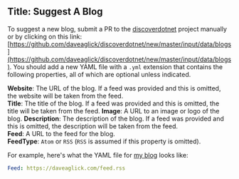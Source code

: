 Title: Suggest A Blog
---
To suggest a new blog, submit a PR to the [discoverdotnet](https://github.com/daveaglick/discoverdotnet) project manually or by clicking on this link: [https://github.com/daveaglick/discoverdotnet/new/master/input/data/blogs](https://github.com/daveaglick/discoverdotnet/new/master/input/data/blogs). You should add a new YAML file with a `.yml` extension that contains the following properties, all of which are optional unless indicated.

**Website**: The URL of the blog. If a feed was provided and this is omitted, the website will be taken from the feed.  
**Title**: The title of the blog. If a feed was provided and this is omitted, the title will be taken from the feed.
**Image**: A URL to an image or logo of the blog.
**Description**: The description of the blog. If a feed was provided and this is omitted, the description will be taken from the feed.  
**Feed**: A URL to the feed for the blog.  
**FeedType**: `Atom` or `RSS` (`RSS` is assumed if this property is omitted).

For example, here's what the YAML file for [my blog](https://daveaglick.com) looks like:

```yaml
Feed: https://daveaglick.com/feed.rss
```